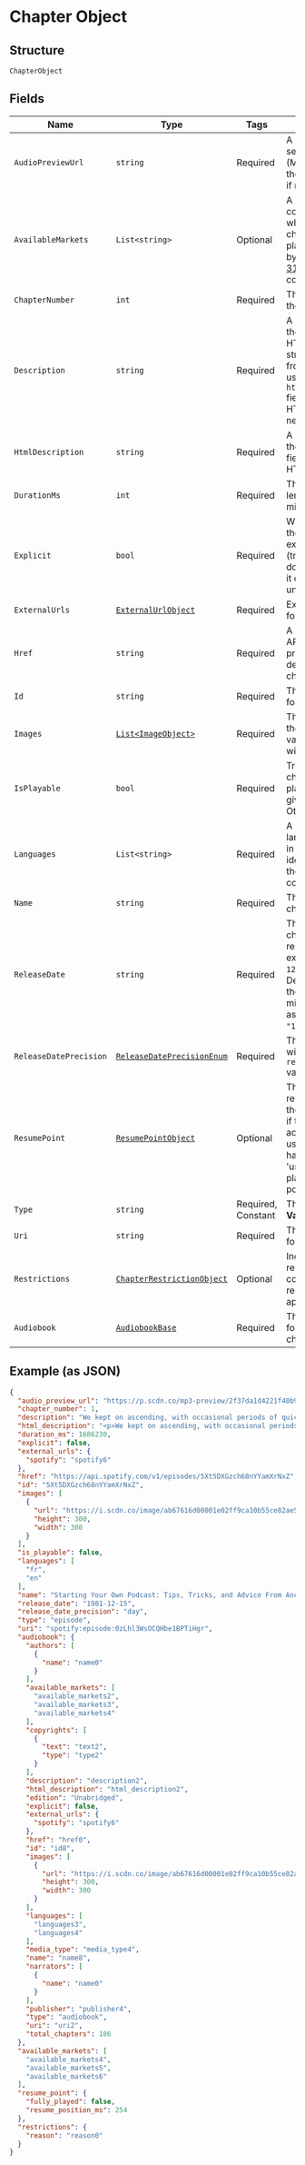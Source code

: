 
# Chapter Object

## Structure

`ChapterObject`

## Fields

| Name | Type | Tags | Description |
|  --- | --- | --- | --- |
| `AudioPreviewUrl` | `string` | Required | A URL to a 30 second preview (MP3 format) of the chapter. `null` if not available. |
| `AvailableMarkets` | `List<string>` | Optional | A list of the countries in which the chapter can be played, identified by their [ISO 3166-1 alpha-2](http://en.wikipedia.org/wiki/ISO_3166-1_alpha-2) code. |
| `ChapterNumber` | `int` | Required | The number of the chapter |
| `Description` | `string` | Required | A description of the chapter. HTML tags are stripped away from this field, use `html_description` field in case HTML tags are needed. |
| `HtmlDescription` | `string` | Required | A description of the chapter. This field may contain HTML tags. |
| `DurationMs` | `int` | Required | The chapter length in milliseconds. |
| `Explicit` | `bool` | Required | Whether or not the chapter has explicit content (true = yes it does; false = no it does not OR unknown). |
| `ExternalUrls` | [`ExternalUrlObject`](../../doc/models/external-url-object.md) | Required | External URLs for this chapter. |
| `Href` | `string` | Required | A link to the Web API endpoint providing full details of the chapter. |
| `Id` | `string` | Required | The [Spotify ID](/documentation/web-api/concepts/spotify-uris-ids) for the chapter. |
| `Images` | [`List<ImageObject>`](../../doc/models/image-object.md) | Required | The cover art for the chapter in various sizes, widest first. |
| `IsPlayable` | `bool` | Required | True if the chapter is playable in the given market. Otherwise false. |
| `Languages` | `List<string>` | Required | A list of the languages used in the chapter, identified by their [ISO 639-1](https://en.wikipedia.org/wiki/ISO_639) code. |
| `Name` | `string` | Required | The name of the chapter. |
| `ReleaseDate` | `string` | Required | The date the chapter was first released, for example `"1981-12-15"`. Depending on the precision, it might be shown as `"1981"` or `"1981-12"`. |
| `ReleaseDatePrecision` | [`ReleaseDatePrecisionEnum`](../../doc/models/release-date-precision-enum.md) | Required | The precision with which `release_date` value is known. |
| `ResumePoint` | [`ResumePointObject`](../../doc/models/resume-point-object.md) | Optional | The user's most recent position in the chapter. Set if the supplied access token is a user token and has the scope 'user-read-playback-position'. |
| `Type` | `string` | Required, Constant | The object type.<br>**Value**: `"episode"` |
| `Uri` | `string` | Required | The [Spotify URI](/documentation/web-api/concepts/spotify-uris-ids) for the chapter. |
| `Restrictions` | [`ChapterRestrictionObject`](../../doc/models/chapter-restriction-object.md) | Optional | Included in the response when a content restriction is applied. |
| `Audiobook` | [`AudiobookBase`](../../doc/models/audiobook-base.md) | Required | The audiobook for which the chapter belongs. |

## Example (as JSON)

```json
{
  "audio_preview_url": "https://p.scdn.co/mp3-preview/2f37da1d4221f40b9d1a98cd191f4d6f1646ad17",
  "chapter_number": 1,
  "description": "We kept on ascending, with occasional periods of quick descent, but in the main always ascending. Suddenly, I became conscious of the fact that the driver was in the act of pulling up the horses in the courtyard of a vast ruined castle, from whose tall black windows came no ray of light, and whose broken battlements showed a jagged line against the moonlit sky.\n",
  "html_description": "<p>We kept on ascending, with occasional periods of quick descent, but in the main always ascending. Suddenly, I became conscious of the fact that the driver was in the act of pulling up the horses in the courtyard of a vast ruined castle, from whose tall black windows came no ray of light, and whose broken battlements showed a jagged line against the moonlit sky.</p>\n",
  "duration_ms": 1686230,
  "explicit": false,
  "external_urls": {
    "spotify": "spotify6"
  },
  "href": "https://api.spotify.com/v1/episodes/5Xt5DXGzch68nYYamXrNxZ",
  "id": "5Xt5DXGzch68nYYamXrNxZ",
  "images": [
    {
      "url": "https://i.scdn.co/image/ab67616d00001e02ff9ca10b55ce82ae553c8228\n",
      "height": 300,
      "width": 300
    }
  ],
  "is_playable": false,
  "languages": [
    "fr",
    "en"
  ],
  "name": "Starting Your Own Podcast: Tips, Tricks, and Advice From Anchor Creators\n",
  "release_date": "1981-12-15",
  "release_date_precision": "day",
  "type": "episode",
  "uri": "spotify:episode:0zLhl3WsOCQHbe1BPTiHgr",
  "audiobook": {
    "authors": [
      {
        "name": "name0"
      }
    ],
    "available_markets": [
      "available_markets2",
      "available_markets3",
      "available_markets4"
    ],
    "copyrights": [
      {
        "text": "text2",
        "type": "type2"
      }
    ],
    "description": "description2",
    "html_description": "html_description2",
    "edition": "Unabridged",
    "explicit": false,
    "external_urls": {
      "spotify": "spotify6"
    },
    "href": "href0",
    "id": "id8",
    "images": [
      {
        "url": "https://i.scdn.co/image/ab67616d00001e02ff9ca10b55ce82ae553c8228\n",
        "height": 300,
        "width": 300
      }
    ],
    "languages": [
      "languages3",
      "languages4"
    ],
    "media_type": "media_type4",
    "name": "name8",
    "narrators": [
      {
        "name": "name0"
      }
    ],
    "publisher": "publisher4",
    "type": "audiobook",
    "uri": "uri2",
    "total_chapters": 186
  },
  "available_markets": [
    "available_markets4",
    "available_markets5",
    "available_markets6"
  ],
  "resume_point": {
    "fully_played": false,
    "resume_position_ms": 254
  },
  "restrictions": {
    "reason": "reason0"
  }
}
```

